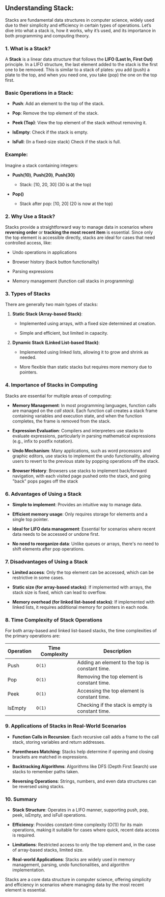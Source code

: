 Understanding Stack:
--------------------

Stacks are fundamental data structures in computer science, widely used due to their simplicity and efficiency in certain types of operations. Let’s dive into what a stack is, how it works, why it’s used, and its importance in both programming and computing theory.

### 1\. **What is a Stack?**

A **Stack** is a linear data structure that follows the **LIFO (Last In, First Out)** principle. In a LIFO structure, the last element added to the stack is the first one to be removed. This is similar to a stack of plates: you add (push) a plate to the top, and when you need one, you take (pop) the one on the top first.

### Basic Operations in a Stack:

*   **Push**: Add an element to the top of the stack.
    
*   **Pop**: Remove the top element of the stack.
    
*   **Peek (Top)**: View the top element of the stack without removing it.
    
*   **IsEmpty**: Check if the stack is empty.
    
*   **IsFull**: (In a fixed-size stack) Check if the stack is full.
    

### Example:

Imagine a stack containing integers:

*   **Push(10)**, **Push(20)**, **Push(30)**
    
    *   Stack: \[10, 20, 30\] (30 is at the top)
        
*   **Pop()**
    
    *   Stack after pop: \[10, 20\] (20 is now at the top)
        

### 2\. **Why Use a Stack?**

Stacks provide a straightforward way to manage data in scenarios where **reversing order** or **tracking the most recent item** is essential. Since only the top element is accessible directly, stacks are ideal for cases that need controlled access, like:

*   Undo operations in applications
    
*   Browser history (back button functionality)
    
*   Parsing expressions
    
*   Memory management (function call stacks in programming)
    

### 3\. **Types of Stacks**

There are generally two main types of stacks:

1.  **Static Stack (Array-based Stack)**:
    
    *   Implemented using arrays, with a fixed size determined at creation.
        
    *   Simple and efficient, but limited in capacity.
        
2.  **Dynamic Stack (Linked List-based Stack)**:
    
    *   Implemented using linked lists, allowing it to grow and shrink as needed.
        
    *   More flexible than static stacks but requires more memory due to pointers.
        

### 4\. **Importance of Stacks in Computing**

Stacks are essential for multiple areas of computing:

*   **Memory Management**: In most programming languages, function calls are managed on the _call stack_. Each function call creates a stack frame containing variables and execution state, and when the function completes, the frame is removed from the stack.
    
*   **Expression Evaluation**: Compilers and interpreters use stacks to evaluate expressions, particularly in parsing mathematical expressions (e.g., infix to postfix notation).
    
*   **Undo Mechanism**: Many applications, such as word processors and graphic editors, use stacks to implement the undo functionality, allowing users to revert to the previous state by popping operations off the stack.
    
*   **Browser History**: Browsers use stacks to implement back/forward navigation, with each visited page pushed onto the stack, and going "back" pops pages off the stack
    

### 6\. **Advantages of Using a Stack**

*   **Simple to implement**: Provides an intuitive way to manage data.
    
*   **Efficient memory usage**: Only requires storage for elements and a single top pointer.
    
*   **Ideal for LIFO data management**: Essential for scenarios where recent data needs to be accessed or undone first.
    
*   **No need to reorganize data**: Unlike queues or arrays, there's no need to shift elements after pop operations.
    

### 7\. **Disadvantages of Using a Stack**

*   **Limited access**: Only the top element can be accessed, which can be restrictive in some cases.
    
*   **Static size (for array-based stacks)**: If implemented with arrays, the stack size is fixed, which can lead to overflow.
    
*   **Memory overhead (for linked list-based stacks)**: If implemented with linked lists, it requires additional memory for pointers in each node.
    

### 8\. **Time Complexity of Stack Operations**

For both array-based and linked list-based stacks, the time complexities of the primary operations are:

| Operation | Time Complexity | Description |
|-----------|----------------|-------------|
| Push      | `O(1)`         | Adding an element to the top is constant time. |
| Pop       | `O(1)`         | Removing the top element is constant time. |
| Peek      | `O(1)`         | Accessing the top element is constant time. |
| IsEmpty   | `O(1)`         | Checking if the stack is empty is constant time. |


### 9\. **Applications of Stacks in Real-World Scenarios**

*   **Function Calls in Recursion**: Each recursive call adds a frame to the call stack, storing variables and return addresses.
    
*   **Parentheses Matching**: Stacks help determine if opening and closing brackets are matched in expressions.
    
*   **Backtracking Algorithms**: Algorithms like DFS (Depth First Search) use stacks to remember paths taken.
    
*   **Reversing Operations**: Strings, numbers, and even data structures can be reversed using stacks.
    

### 10\. **Summary**

*   **Stack Structure**: Operates in a LIFO manner, supporting push, pop, peek, isEmpty, and isFull operations.
    
*   **Efficiency**: Provides constant-time complexity (O(1)) for its main operations, making it suitable for cases where quick, recent data access is required.
    
*   **Limitations**: Restricted access to only the top element and, in the case of array-based stacks, limited size.
    
*   **Real-world Applications**: Stacks are widely used in memory management, parsing, undo functionalities, and algorithm implementation.
    

Stacks are a core data structure in computer science, offering simplicity and efficiency in scenarios where managing data by the most recent element is essential.
